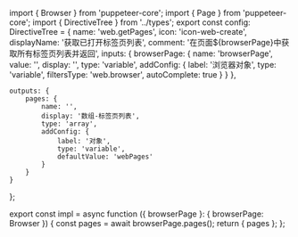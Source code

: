 import { Browser } from 'puppeteer-core';
import { Page } from 'puppeteer-core';
import { DirectiveTree } from '../types';
export const config: DirectiveTree = {
    name: 'web.getPages',
    icon: 'icon-web-create',
    displayName: '获取已打开标签页列表',
    comment: '在页面${browserPage}中获取所有标签页列表并返回',
    inputs: {
        browserPage: {
            name: 'browserPage',
            value: '',
            display: '',
            type: 'variable',
            addConfig: {
                label: '浏览器对象',
                type: 'variable',
                filtersType: 'web.browser',
                autoComplete: true
            }
        }
    },

    outputs: {
        pages: {
            name: '',
            display: '数组-标签页列表',
            type: 'array',
            addConfig: {
                label: '对象',
                type: 'variable',
                defaultValue: 'webPages'
            }
        }
    }
};

export const impl = async function ({ browserPage }: { browserPage: Browser }) {
    const pages = await browserPage.pages();
    return { pages };
};

